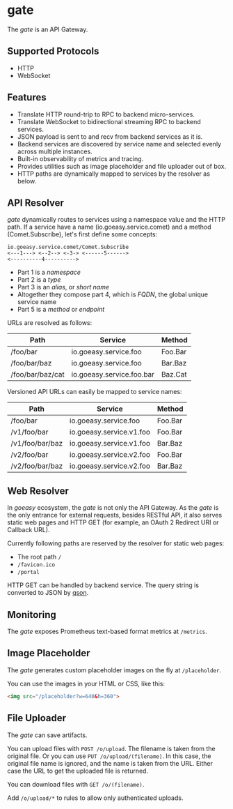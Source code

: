 # gate

The *gate* is an API Gateway.

## Supported Protocols

- HTTP
- WebSocket

## Features

- Translate HTTP round-trip to RPC to backend micro-services.
- Translate WebSocket to bidirectional streaming RPC to backend services.
- JSON payload is sent to and recv from backend services as it is.
- Backend services are discovered by service name and selected evenly across multiple instances.
- Built-in observability of metrics and tracing.
- Provides utilities such as image placeholder and file uploader out of box.
- HTTP paths are dynamically mapped to services by the resolver as below.

## API Resolver

*gate* dynamically routes to services using a namespace value and the HTTP path.
If a service have a name (io.goeasy.service.comet) and a method (Comet.Subscribe), let's first define some concepts:

```
io.goeasy.service.comet/Comet.Subscribe
<---1---> <--2--> <-3-> <------5------>
<----------4---------->
```

- Part 1 is a *namespace*
- Part 2 is a *type*
- Part 3 is an *alias*, or *short name*
- Altogether they compose part 4, which is *FQDN*, the global unique service name
- Part 5 is a *method* or *endpoint*

URLs are resolved as follows:

|       Path       |          Service          | Method  |
| ---------------- | ------------------------- | ------- |
| /foo/bar         | io.goeasy.service.foo     | Foo.Bar |
| /foo/bar/baz     | io.goeasy.service.foo     | Bar.Baz |
| /foo/bar/baz/cat | io.goeasy.service.foo.bar | Baz.Cat |

Versioned API URLs can easily be mapped to service names:

|      Path       |         Service          | Method  |
| --------------- | ------------------------ | ------- |
| /foo/bar        | io.goeasy.service.foo    | Foo.Bar |
| /v1/foo/bar     | io.goeasy.service.v1.foo | Foo.Bar |
| /v1/foo/bar/baz | io.goeasy.service.v1.foo | Bar.Baz |
| /v2/foo/bar     | io.goeasy.service.v2.foo | Foo.Bar |
| /v2/foo/bar/baz | io.goeasy.service.v2.foo | Bar.Baz |

## Web Resolver

In *goeasy* ecosystem, the *gate* is not only the API Gateway. As the *gate* is the only entrance for external requests, besides RESTful API, it also serves static web pages and HTTP GET (for example, an OAuth 2 Redirect URI or Callback URL).

Currently following paths are reserved by the resolver for static web pages:

* The root path `/`
* `/favicon.ico`
* `/portal`

HTTP GET can be handled by backend service. The query string is converted to JSON by [qson](https://github.com/nano-kit/go-micro/tree/main/util/qson).

## Monitoring

The *gate* exposes Prometheus text-based format metrics at `/metrics`.

## Image Placeholder

The *gate* generates custom placeholder images on the fly at `/placeholder`.

You can use the images in your HTML or CSS, like this:

```html
<img src="/placeholder?w=640&h=360">
```

## File Uploader

The *gate* can save artifacts.

You can upload files with `POST /o/upload`. The filename is taken from the original file. Or you can use `PUT /o/upload/(filename)`. In this case, the original file name is ignored, and the name is taken from the URL. Either case the URL to get the uploaded file is returned.

You can download files with `GET /o/(filename)`.

Add `/o/upload/*` to rules to allow only authenticated uploads.
